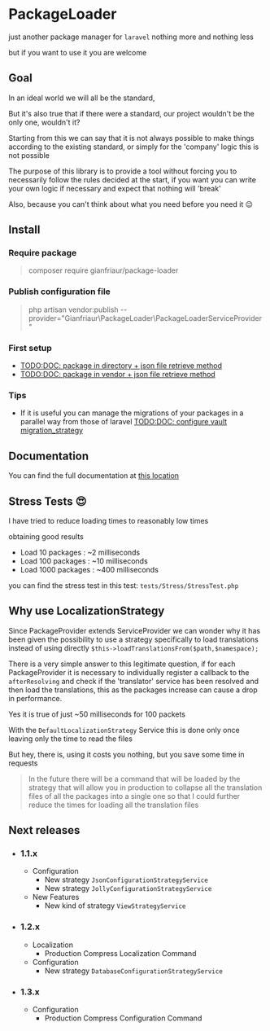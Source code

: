 # PackageLoader

just another package manager for `laravel` nothing more and nothing less

but if you want to use it you are welcome

## Goal

In an ideal world we will all be the standard,

But it's also true that if there were a standard, our project wouldn't be the only one,
wouldn't it?

Starting from this we can say that it is not always possible to make things according to
the existing standard, or simply for the 'company' logic this is not possible

The purpose of this library is to provide a tool without forcing you to necessarily follow
the rules decided at the start, if you want you can write your own logic if necessary and
expect that nothing will 'break'

Also, because you can't think about what you need before you need it 😉

## Install 

### Require package 
> composer require gianfriaur/package-loader

### Publish configuration file
> php artisan vendor:publish --provider="Gianfriaur\PackageLoader\PackageLoaderServiceProvider"

### First setup

* [TODO:DOC: package in directory + json file retrieve method](#)
* [TODO:DOC: package in vendor + json file retrieve method](#)

### Tips

 * If it is useful you can manage the migrations of your packages in a parallel way from those of laravel [TODO:DOC: configure vault migration_strategy](#)

## Documentation

You can find the full documentation at [this location](./doc/README.md)

## Stress Tests 😍

I have tried to reduce loading times to reasonably low times

obtaining good results

* Load 10 packages : ~2 milliseconds
* Load 100 packages : ~10 milliseconds
* Load 1000 packages : ~400 milliseconds

you can find the stress test in this test: `tests/Stress/StressTest.php`

## Why use LocalizationStrategy

Since PackageProvider extends ServiceProvider we can wonder why it has been given the possibility 
to use a strategy specifically to load translations instead of using directly `$this->loadTranslationsFrom($path,$namespace);`

There is a very simple answer to this legitimate question, if for each PackageProvider it is necessary 
to individually register a callback to the `afterResolving` and check if the 'translator' service has 
been resolved and then load the translations, this as the packages increase can cause a drop in performance.

Yes it is true of just ~50 milliseconds for 100 packets

With the `DefaultLocalizationStrategy` Service this is done only once leaving only the time to read the files

But hey, there is, using it costs you nothing, but you save some time in requests

> In the future there will be a command that will be loaded by the strategy that will allow you in production to collapse all the translation files of all the packages into a single one so that I could further reduce the times for loading all the translation files

## Next releases
 - ### 1.1.x
   - Configuration
     - New strategy `JsonConfigurationStrategyService`
     - New strategy `JollyConfigurationStrategyService`
   - New Features
     - New kind of strategy `ViewStrategyService`
   
 - ### 1.2.x
   - Localization
     - Production Compress Localization Command  
   - Configuration
     - New strategy `DatabaseConfigurationStrategyService`
     
- ### 1.3.x
  - Configuration
    - Production Compress Configuration Command